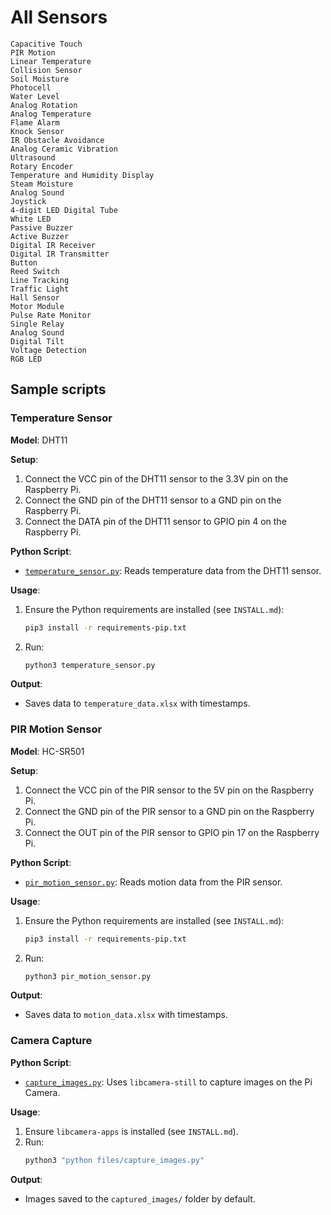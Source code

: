 # All Sensors
    Capacitive Touch
    PIR Motion
    Linear Temperature
    Collision Sensor
    Soil Moisture
    Photocell
    Water Level
    Analog Rotation
    Analog Temperature
    Flame Alarm
    Knock Sensor
    IR Obstacle Avoidance
    Analog Ceramic Vibration
    Ultrasound
    Rotary Encoder
    Temperature and Humidity Display
    Steam Moisture
    Analog Sound
    Joystick
    4-digit LED Digital Tube
    White LED
    Passive Buzzer
    Active Buzzer
    Digital IR Receiver
    Digital IR Transmitter
    Button
    Reed Switch
    Line Tracking
    Traffic Light
    Hall Sensor
    Motor Module
    Pulse Rate Monitor
    Single Relay
    Analog Sound
    Digital Tilt 
    Voltage Detection
    RGB LED


## Sample scripts

### Temperature Sensor
**Model**: DHT11

**Setup**:
1. Connect the VCC pin of the DHT11 sensor to the 3.3V pin on the Raspberry Pi.  
2. Connect the GND pin of the DHT11 sensor to a GND pin on the Raspberry Pi.  
3. Connect the DATA pin of the DHT11 sensor to GPIO pin 4 on the Raspberry Pi.

**Python Script**:  
- [`temperature_sensor.py`](python%20files/temperature_sensor.py): Reads temperature data from the DHT11 sensor.

**Usage**:
1. Ensure the Python requirements are installed (see `INSTALL.md`):
    ```sh
    pip3 install -r requirements-pip.txt
    ```
2. Run:
    ```sh
    python3 temperature_sensor.py
    ```
**Output**:
- Saves data to `temperature_data.xlsx` with timestamps.

### PIR Motion Sensor
**Model**: HC-SR501

**Setup**:
1. Connect the VCC pin of the PIR sensor to the 5V pin on the Raspberry Pi.  
2. Connect the GND pin of the PIR sensor to a GND pin on the Raspberry Pi.  
3. Connect the OUT pin of the PIR sensor to GPIO pin 17 on the Raspberry Pi.

**Python Script**:  
- [`pir_motion_sensor.py`](python%20files/pir_motion_sensor.py): Reads motion data from the PIR sensor.

**Usage**:
1. Ensure the Python requirements are installed (see `INSTALL.md`):
    ```sh
    pip3 install -r requirements-pip.txt
    ```
2. Run:
    ```sh
    python3 pir_motion_sensor.py
    ```
**Output**:
- Saves data to `motion_data.xlsx` with timestamps.

### Camera Capture
**Python Script**:  
- [`capture_images.py`](python%20files/capture_images.py): Uses `libcamera-still` to capture images on the Pi Camera.

**Usage**:
1. Ensure `libcamera-apps` is installed (see `INSTALL.md`).
2. Run:
    ```sh
    python3 "python files/capture_images.py"
    ```

**Output**:
- Images saved to the `captured_images/` folder by default.

